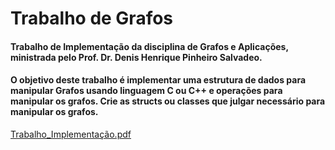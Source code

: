 # Trabalho de Grafos
#### Trabalho de Implementação da disciplina de Grafos e Aplicações, ministrada pelo Prof. Dr. Denis Henrique Pinheiro Salvadeo.
#### O objetivo deste trabalho é implementar uma estrutura de dados para manipular Grafos usando linguagem C ou C++ e operações para manipular os grafos. Crie as structs ou classes que julgar necessário para manipular os grafos.
[Trabalho_Implementação.pdf](https://github.com/thcastilho/TrabalhoGrafos/files/12371427/Trabalho_Implementacao.pdf)
